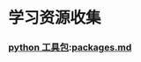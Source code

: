 # 学习资源收集

### [python 工具包](https://github.com/weiuniverse/collections/blob/master/packages.md):[packages.md](https://github.com/weiuniverse/collections/blob/master/packages.md)
